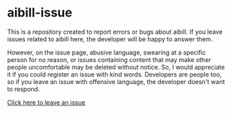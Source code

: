 # aibill-issue
This is a repository created to report errors or bugs about aibill.
If you leave issues related to aibill here, the developer will be happy to answer them.

However, on the issue page, abusive language, swearing at a specific person for no reason, or issues containing content that may make other people uncomfortable may be deleted without notice. So, I would appreciate it if you could register an issue with kind words. Developers are people too, so if you leave an issue with offensive language, the developer doesn't want to respond.

[Click here to leave an issue](https://github.com/dogeblock/aibill-issue/issues)
